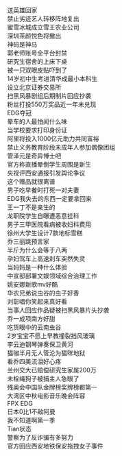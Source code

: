送英雄回家  
禁止劣迹艺人转移阵地复出  
蜜雪冰城成立雪王农业公司  
深圳茶颜悦色将撤出  
神码是神马  
郭老师账号全平台封禁  
研究生宿舍的上床下桌  
被一只双眼皮贴吓到了  
14岁初中生考进清华成最小本科生  
设立北京证券交易所  
扫黑风暴剧组后期制片回应抄袭  
粉丝打投550万奖品近一年未兑现  
EDG夺冠  
晕车的人最怕闻什么味  
当学校要求打印身份证  
阿里将投入1000亿元助力共同富裕  
禁止义务教育阶段未成年人参加偶像团组  
管泽元是奇异博士吧  
官方称直播晕倒学生周围是新生  
央视评西安通报引发舆论争议  
这个赠品就很离谱  
男子吃早餐时打死一对夫妻  
EDG我失去的东西一定要拿回来  
王一丁不是亲生的  
龙职院学生自曝遭恶意挂科  
男子三甲医院看病被收妇科费用  
徐州大学生设计7款地标雪糕  
乔三丽跳预言家  
半斤为什么会等于八两  
孕妇驾车上高速刹车突然失灵  
当妈妈是一种什么体验  
中宣部部署文娱领域综合治理工作  
姚安娜新歌mv好酷  
华农兄弟说虫谷的虫子好香  
刘彰唱你笑起来真好看  
当事人回应作品疑被扫黑风暴片头抄袭  
乔一成项南方好甜  
吃货眼中的云南虫谷  
2岁宝宝不愿上早教撞裂挡风玻璃  
李云迪钢琴弹奏保卫黄河  
猫咖半月无人管沦为猫咪地狱  
看乔四美流泪好心疼  
兰州交大已赔偿研究生家属200万  
未栓绳狗子被捕主人急眼了  
残奥会中国队金牌榜奖牌榜都第一  
大湾区中秋电影音乐晚会阵容  
FPX EDG  
日本0比1不敌阿曼  
我不知道啊第一季  
Tian状态  
警察为了反诈骗有多努力  
官方回应西安地铁保安拖拽女子事件  
